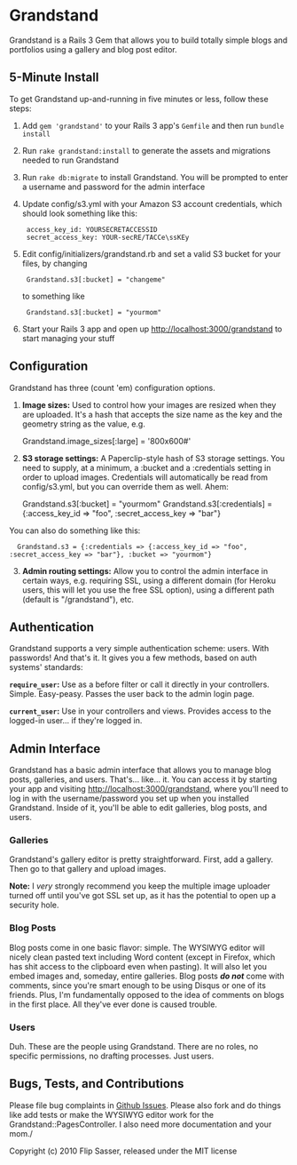 # Grandstand

Grandstand is a Rails 3 Gem that allows you to build totally simple blogs and portfolios using a gallery and blog post editor.

## 5-Minute Install

To get Grandstand up-and-running in five minutes or less, follow these steps:

1. Add `gem 'grandstand'` to your Rails 3 app's `Gemfile` and then run `bundle install`
2. Run `rake grandstand:install` to generate the assets and migrations needed to run Grandstand
3. Run `rake db:migrate` to install Grandstand. You will be prompted to enter a username and password for the admin interface
4. Update config/s3.yml with your Amazon S3 account credentials, which should look something like this:

        access_key_id: YOURSECRETACCESSID
        secret_access_key: YOUR-secRE/TACCe\ssKEy

5. Edit config/initializers/grandstand.rb and set a valid S3 bucket for your files, by changing

        Grandstand.s3[:bucket] = "changeme"

    to something like

        Grandstand.s3[:bucket] = "yourmom"

6. Start your Rails 3 app and open up [http://localhost:3000/grandstand](http://localhost:3000/grandstand) to start managing your stuff

## Configuration

Grandstand has three (count 'em) configuration options.

1. **Image sizes:** Used to control how your images are resized when they are uploaded. It's a hash
  that accepts the size name as the key and the geometry string as the value, e.g.

      Grandstand.image_sizes[:large] = '800x600#'

2. **S3 storage settings:** A Paperclip-style hash of S3 storage settings. You need to supply, at a
  minimum, a :bucket and a :credentials setting in order to upload images. Credentials will automatically
  be read from config/s3.yml, but you can override them as well. Ahem:

      Grandstand.s3[:bucket] = "yourmom"
      Grandstand.s3[:credentials] = {:access_key_id => "foo", :secret_access_key => "bar"}

  You can also do something like this:

      Grandstand.s3 = {:credentials => {:access_key_id => "foo", :secret_access_key => "bar"}, :bucket => "yourmom"}

3. **Admin routing settings:** Allow you to control the admin interface in certain ways, e.g. requiring SSL, using a
  different domain (for Heroku users, this will let you use the free SSL option), using a different path (default is
  "/grandstand"), etc.

## Authentication

Grandstand supports a very simple authentication scheme: users. With passwords! And that's it. It gives you a few methods,
based on auth systems' standards:

**`require_user`:** Use as a before filter or call it directly in your controllers. Simple. Easy-peasy. Passes the user back
to the admin login page.

**`current_user`:** Use in your controllers and views. Provides access to the logged-in user... if they're logged in.

## Admin Interface

Grandstand has a basic admin interface that allows you to manage blog posts, galleries, and users. That's... like... it. You can
access it by starting your app and visiting [http://localhost:3000/grandstand](http://localhost:3000/grandstand), where you'll need
to log in with the username/password you set up when you installed Grandstand. Inside of it, you'll be able to edit galleries, blog
posts, and users.

### Galleries

Grandstand's gallery editor is pretty straightforward. First, add a gallery. Then go to that gallery and upload images.

**Note:** I *very* strongly recommend you keep the multiple image uploader turned off until you've got SSL set up, as it
has the potential to open up a security hole.

### Blog Posts

Blog posts come in one basic flavor: simple. The WYSIWYG editor will nicely clean pasted text including Word content (except in Firefox,
which has shit access to the clipboard even when pasting). It will also let you embed images and, someday, entire galleries. Blog posts
***do not*** come with comments, since you're smart enough to be using Disqus or one of its friends. Plus, I'm fundamentally opposed to
the idea of comments on blogs in the first place. All they've ever done is caused trouble.

### Users

Duh. These are the people using Grandstand. There are no roles, no specific permissions, no drafting processes. Just users.

## Bugs, Tests, and Contributions

Please file bug complaints in [Github Issues](http://github.com/flipsasser/grandstand/issues). Please also fork and do things like add
tests or make the WYSIWYG editor work for the Grandstand::PagesController. I also need more documentation and your mom./


Copyright (c) 2010 Flip Sasser, released under the MIT license
